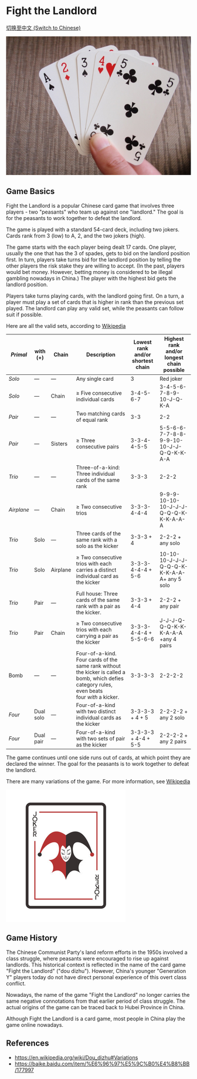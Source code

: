 # Fight the Landlord

[切换至中文 (Switch to Chinese)](../../中文/游戏/斗地主.md)

![center | 500](../../_Images/hand%20with%20cards.jpg)

## Game Basics

Fight the Landlord is a popular Chinese card game that involves three players - two "peasants" who team up against one "landlord." The goal is for the peasants to work together to defeat the landlord.

The game is played with a standard 54-card deck, including two jokers. Cards rank from 3 (low) to A, 2, and the two jokers (high).

The game starts with the each player being dealt 17 cards. One player, usually the one that has the 3 of spades, gets to bid on the landlord position first. In turn, players take turns bid for the landlord position by telling the other players the risk stake they are willing to accept. (In the past, players would bet money. However, betting money is considered to be illegal gambling nowadays in China.) The player with the highest bid gets the landlord position.

Players take turns playing cards, with the landlord going first. On a turn, a player must play a set of cards that is higher in rank than the previous set played. The landlord can play any valid set, while the peasants can follow suit if possible.

Here are all the valid sets, according to [Wikipedia](https://en.wikipedia.org/wiki/Dou_dizhu)

| *Primal* | with (+) | Chain | Description | Lowest rank  <br>and/or shortest chain | Highest rank  <br>and/or longest chain possible |
| --- | --- | --- | --- | --- | --- |
| *Solo* | — | — | Any single card | 3 | Red joker |
| *Solo* | — | Chain | ≥ Five consecutive individual cards | 3-4-5-6-7 | 3-4-5-6-7-8-9-10-J-Q-K-A |
| *Pair* | — | — | Two matching cards of equal rank | 3-3 | 2-2 |
| *Pair* | — | Sisters | ≥ Three consecutive pairs | 3-3-4-4-5-5 | 5-5-6-6-7-7-8-8-9-9-10-10-J-J-Q-Q-K-K-A-A |
| *Trio* | — | — | Three-of-a-kind: Three individual cards of the same rank | 3-3-3 | 2-2-2 |
| *Airplane* | — | Chain | ≥ Two consecutive trios | 3-3-3-4-4-4 | 9-9-9-10-10-10-J-J-J-Q-Q-Q-K-K-K-A-A-A |
| *Trio* | Solo | — | Three cards of the same rank with a solo as the kicker | 3-3-3 + 4 | 2-2-2 + any solo |
| *Trio* | Solo | Airplane | ≥ Two consecutive trios with each carries a distinct individual card as the kicker | 3-3-3-4-4-4 + 5-6 | 10-10-10-J-J-J-Q-Q-Q-K-K-K-A-A-A+ any 5 solo |
| *Trio* | Pair | — | Full house: Three cards of the same rank with a pair as the kicker. | 3-3-3 + 4-4 | 2-2-2 + any pair |
| *Trio* | Pair | Chain | ≥ Two consecutive trios with each carrying a pair as the kicker | 3-3-3-4-4-4 + 5-5-6-6 | J-J-J-Q-Q-Q-K-K-K-A-A-A +any 4 pairs |
| Bomb | — | — | Four-of-a-kind. Four cards of the same rank without the kicker is called a bomb, which defies category rules, even beats four *with* a kicker. | 3-3-3-3 | 2-2-2-2 |
| *Four* | Dual solo | — | Four-of-a-kind with two distinct individual cards as the kicker | 3-3-3-3 + 4 + 5 | 2-2-2-2 + any 2 solo |
| *Four* | Dual pair | — | Four-of-a-kind with two sets of pair as the kicker | 3-3-3-3 + 4-4 + 5-5 | 2-2-2-2 + any 2 pairs |

The game continues until one side runs out of cards, at which point they are declared the winner. The goal for the peasants is to work together to defeat the  landlord.

There are many variations of the game. For more information, see [Wikipedia](https://en.wikipedia.org/wiki/Dou_dizhu#Variations)

![center | 500](../../_Images/joker.png)

## Game History

The Chinese Communist Party's land reform efforts in the 1950s involved a class struggle, where peasants were encouraged to rise up against landlords. This historical context is reflected in the name of the card game "Fight the Landlord" ("dou dizhu"). However, China's younger "Generation Y" players today do not have direct personal experience of this overt class conflict.

Nowadays, the name of the game "Fight the Landlord" no longer carries the same negative connotations from that earlier period of class struggle. The actual origins of the game can be traced back to Hubei Province in China.

Although Fight the Landlord is a card game, most people in China play the game online nowadays. 

## References
- https://en.wikipedia.org/wiki/Dou_dizhu#Variations
- https://baike.baidu.com/item/%E6%96%97%E5%9C%B0%E4%B8%BB/177997